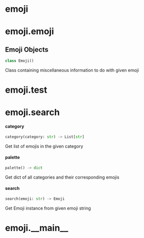 <a name="emoji"></a>
# emoji

<a name="emoji.emoji"></a>
# emoji.emoji

<a name="emoji.emoji.Emoji"></a>
## Emoji Objects

```python
class Emoji()
```

Class containing miscellaneous information to do with given emoji

<a name="emoji.test"></a>
# emoji.test

<a name="emoji.search"></a>
# emoji.search

<a name="emoji.search.category"></a>
#### category

```python
category(category: str) -> List[str]
```

Get list of emojis in the given category

<a name="emoji.search.palette"></a>
#### palette

```python
palette() -> dict
```

Get dict of all categories and their corresponding emojis

<a name="emoji.search.search"></a>
#### search

```python
search(emoji: str) -> Emoji
```

Get Emoji instance from given emoji string

<a name="emoji.__main__"></a>
# emoji.\_\_main\_\_

